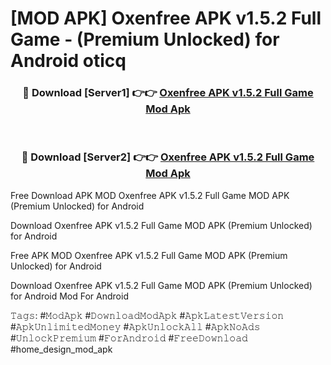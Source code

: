 # [MOD APK] Oxenfree APK v1.5.2 Full Game - (Premium Unlocked) for Android oticq



<div align="center">
<h3>🔴 Download [Server1] 👉👉 <a href="https://momento.my/?title=Oxenfree_APK_v1.5.2_Full_Game">Oxenfree APK v1.5.2 Full Game Mod Apk</a></h3><br>

<h3>🔴 Download [Server2] 👉👉 <a href="https://momento.my/?title=Oxenfree_APK_v1.5.2_Full_Game">Oxenfree APK v1.5.2 Full Game Mod Apk</a></h3>
</div>



Free Download APK MOD Oxenfree APK v1.5.2 Full Game MOD APK (Premium Unlocked) for Android

Download Oxenfree APK v1.5.2 Full Game MOD APK (Premium Unlocked) for Android

Free APK MOD Oxenfree APK v1.5.2 Full Game MOD APK (Premium Unlocked) for Android

Download Oxenfree APK v1.5.2 Full Game MOD APK (Premium Unlocked) for Android Mod For Android

𝚃𝚊𝚐𝚜: #𝙼𝚘𝚍𝙰𝚙𝚔 #𝙳𝚘𝚠𝚗𝚕𝚘𝚊𝚍𝙼𝚘𝚍𝙰𝚙𝚔 #𝙰𝚙𝚔𝙻𝚊𝚝𝚎𝚜𝚝𝚅𝚎𝚛𝚜𝚒𝚘𝚗 #𝙰𝚙𝚔𝚄𝚗𝚕𝚒𝚖𝚒𝚝𝚎𝚍𝙼𝚘𝚗𝚎𝚢 #𝙰𝚙𝚔𝚄𝚗𝚕𝚘𝚌𝚔𝙰𝚕𝚕 #𝙰𝚙𝚔𝙽𝚘𝙰𝚍𝚜 #𝚄𝚗𝚕𝚘𝚌𝚔𝙿𝚛𝚎𝚖𝚒𝚞𝚖 #𝙵𝚘𝚛𝙰𝚗𝚍𝚛𝚘𝚒𝚍 #𝙵𝚛𝚎𝚎𝙳𝚘𝚠𝚗𝚕𝚘𝚊𝚍 #home_design_mod_apk
